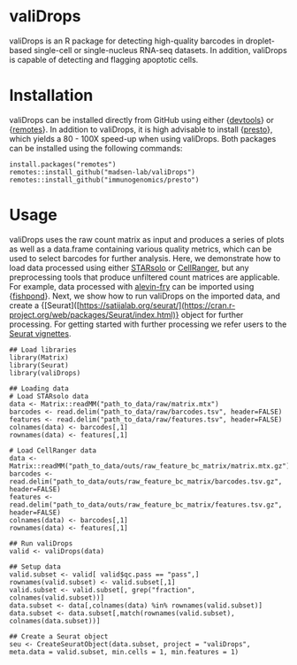 # valiDrops

valiDrops is an R package for detecting high-quality barcodes in droplet-based single-cell or single-nucleus RNA-seq datasets. In addition, valiDrops is capable of detecting and flagging apoptotic cells.

# Installation

valiDrops can be installed directly from GitHub using either {[devtools](https://cran.r-project.org/web/packages/devtools/index.html)} or {[remotes](https://cran.r-project.org/web/packages/remotes/index.html)}. In addition to valiDrops, it is high advisable to install {[presto](https://github.com/immunogenomics/presto)}, which yields a 80 - 100X speed-up when using valiDrops. Both packages can be installed using the following commands:

```{r}
install.packages("remotes")
remotes::install_github("madsen-lab/valiDrops")
remotes::install_github("immunogenomics/presto")
```

# Usage

valiDrops uses the raw count matrix as input and produces a series of plots as well as a data.frame containing various quality metrics, which can be used to select barcodes for further analysis. Here, we demonstrate how to load data processed using either [STARsolo](https://github.com/alexdobin/STAR) or [CellRanger](https://support.10xgenomics.com/single-cell-gene-expression/software/overview/welcome), but any preprocessing tools that produce unfiltered count matrices are applicable. For example, data processed with [alevin-fry](https://github.com/COMBINE-lab/alevin-fry) can be imported using {[fishpond](https://bioconductor.org/packages/release/bioc/html/fishpond.html)}. Next, we show how to run valiDrops on the imported data, and create a {[Seurat]([https://satijalab.org/seurat/](https://cran.r-project.org/web/packages/Seurat/index.html)} object for further processing. For getting started with further processing we refer users to the [Seurat vignettes](https://satijalab.org/seurat/). 

```{r}
## Load libraries
library(Matrix)
library(Seurat)
library(valiDrops)

## Loading data
# Load STARsolo data
data <- Matrix::readMM("path_to_data/raw/matrix.mtx")
barcodes <- read.delim("path_to_data/raw/barcodes.tsv", header=FALSE)
features <- read.delim("path_to_data/raw/features.tsv", header=FALSE)
colnames(data) <- barcodes[,1]
rownames(data) <- features[,1]

# Load CellRanger data
data <- Matrix::readMM("path_to_data/outs/raw_feature_bc_matrix/matrix.mtx.gz")
barcodes <- read.delim("path_to_data/outs/raw_feature_bc_matrix/barcodes.tsv.gz", header=FALSE)
features <- read.delim("path_to_data/outs/raw_feature_bc_matrix/features.tsv.gz", header=FALSE)
colnames(data) <- barcodes[,1]
rownames(data) <- features[,1]

## Run valiDrops
valid <- valiDrops(data)

## Setup data
valid.subset <- valid[ valid$qc.pass == "pass",]
rownames(valid.subset) <- valid.subset[,1]
valid.subset <- valid.subset[, grep("fraction", colnames(valid.subset))]
data.subset <- data[,colnames(data) %in% rownames(valid.subset)]
data.subset <- data.subset[,match(rownames(valid.subset), colnames(data.subset))]

## Create a Seurat object
seu <- CreateSeuratObject(data.subset, project = "valiDrops", meta.data = valid.subset, min.cells = 1, min.features = 1)
```
